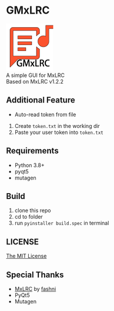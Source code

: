 # GMxLRC
<img src="icon.png" height="128"><br>
A simple GUI for MxLRC<br>
Based on MxLRC v1.2.2

## Additional Feature
- Auto-read token from file
1. Create `token.txt` in the working dir
2. Paste your user token into `token.txt`

## Requirements
- Python 3.8+
- pyqt5
- mutagen

## Build
1. clone this repo
2. cd to folder
3. run `pyinstaller build.spec` in terminal

## LICENSE
[The MIT License](LICENSE)

## Special Thanks
- [MxLRC](https://github.com/fashni/MxLRC) by [fashni](https://github.com/fashni)
- PyQt5
- Mutagen